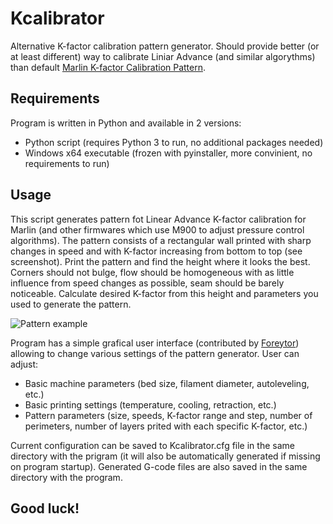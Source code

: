# Kcalibrator
Alternative K-factor calibration pattern generator.
Should provide better (or at least different) way to calibrate Liniar Advance (and similar algorythms) than default [Marlin K-factor Calibration Pattern](https://marlinfw.org/tools/lin_advance/k-factor.html).

## Requirements
Program is written in Python and available in 2 versions:
+ Python script (requires Python 3 to run, no additional packages needed)
+ Windows x64 executable (frozen with pyinstaller, more convinient, no requirements to run)

## Usage
This script generates pattern fot Linear Advance K-factor calibration for Marlin (and other firmwares which use M900 to adjust pressure control algorithms).
The pattern consists of a rectangular wall printed with sharp changes in speed and with K-factor increasing from bottom to top (see screenshot).
Print the pattern and find the height where it looks the best.
Corners should not bulge, flow should be homogeneous with as little influence from speed changes as possible, seam should be barely noticeable.
Calculate desired K-factor from this height and parameters you used to generate the pattern.

![Pattern example](img\RH_example_pattern.png)

Program has a simple grafical user interface (contributed by [Foreytor](https://github.com/Foreytor)) allowing to change various settings of the pattern generator.
User can adjust:
- Basic machine parameters (bed size, filament diameter, autoleveling, etc.)
- Basic printing settings (temperature, cooling, retraction, etc.)
- Pattern parameters (size, speeds, K-factor range and step, number of perimeters, number of layers prited with each specific K-factor, etc.)

Current configuration can be saved to Kcalibrator.cfg file in the same directory with the prigram (it will also be automatically generated if missing on program startup).
Generated G-code files are also saved in the same directory with the program.

## Good luck!
